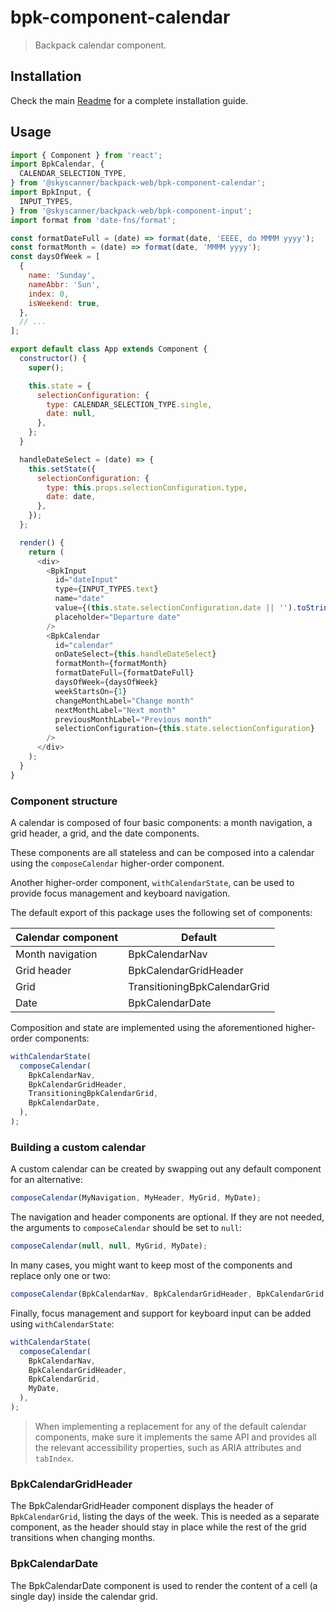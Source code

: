 # bpk-component-calendar

> Backpack calendar component.

## Installation

Check the main [Readme](https://github.com/skyscanner/backpack#usage) for a complete installation guide.

## Usage

```js
import { Component } from 'react';
import BpkCalendar, {
  CALENDAR_SELECTION_TYPE,
} from '@skyscanner/backpack-web/bpk-component-calendar';
import BpkInput, {
  INPUT_TYPES,
} from '@skyscanner/backpack-web/bpk-component-input';
import format from 'date-fns/format';

const formatDateFull = (date) => format(date, 'EEEE, do MMMM yyyy');
const formatMonth = (date) => format(date, 'MMMM yyyy');
const daysOfWeek = [
  {
    name: 'Sunday',
    nameAbbr: 'Sun',
    index: 0,
    isWeekend: true,
  },
  // ...
];

export default class App extends Component {
  constructor() {
    super();

    this.state = {
      selectionConfiguration: {
        type: CALENDAR_SELECTION_TYPE.single,
        date: null,
      },
    };
  }

  handleDateSelect = (date) => {
    this.setState({
      selectionConfiguration: {
        type: this.props.selectionConfiguration.type,
        date: date,
      },
    });
  };

  render() {
    return (
      <div>
        <BpkInput
          id="dateInput"
          type={INPUT_TYPES.text}
          name="date"
          value={(this.state.selectionConfiguration.date || '').toString()}
          placeholder="Departure date"
        />
        <BpkCalendar
          id="calendar"
          onDateSelect={this.handleDateSelect}
          formatMonth={formatMonth}
          formatDateFull={formatDateFull}
          daysOfWeek={daysOfWeek}
          weekStartsOn={1}
          changeMonthLabel="Change month"
          nextMonthLabel="Next month"
          previousMonthLabel="Previous month"
          selectionConfiguration={this.state.selectionConfiguration}
        />
      </div>
    );
  }
}
```

### Component structure

A calendar is composed of four basic components: a month navigation, a grid header, a grid, and the date components.

These components are all stateless and can be composed into a calendar using the `composeCalendar` higher-order component.

Another higher-order component, `withCalendarState`, can be used to provide focus management and keyboard navigation.

The default export of this package uses the following set of components:

| Calendar component | Default                      |
| ------------------ | ---------------------------- |
| Month navigation   | BpkCalendarNav               |
| Grid header        | BpkCalendarGridHeader        |
| Grid               | TransitioningBpkCalendarGrid |
| Date               | BpkCalendarDate              |

Composition and state are implemented using the aforementioned higher-order components:

```js
withCalendarState(
  composeCalendar(
    BpkCalendarNav,
    BpkCalendarGridHeader,
    TransitioningBpkCalendarGrid,
    BpkCalendarDate,
  ),
);
```

### Building a custom calendar

A custom calendar can be created by swapping out any default component for an alternative:

```js
composeCalendar(MyNavigation, MyHeader, MyGrid, MyDate);
```

The navigation and header components are optional. If they are not needed, the arguments to `composeCalendar` should be set to `null`:

```js
composeCalendar(null, null, MyGrid, MyDate);
```

In many cases, you might want to keep most of the components and replace only one or two:

```js
composeCalendar(BpkCalendarNav, BpkCalendarGridHeader, BpkCalendarGrid, MyDate);
```

Finally, focus management and support for keyboard input can be added using `withCalendarState`:

```js
withCalendarState(
  composeCalendar(
    BpkCalendarNav,
    BpkCalendarGridHeader,
    BpkCalendarGrid,
    MyDate,
  ),
);
```

> When implementing a replacement for any of the default calendar components, make sure it
> implements the same API and provides all the relevant accessibility
> properties, such as ARIA attributes and `tabIndex`.

### BpkCalendarGridHeader

The BpkCalendarGridHeader component displays the header of `BpkCalendarGrid`, listing
the days of the week. This is needed as a separate component, as the header should stay
in place while the rest of the grid transitions when changing months.


### BpkCalendarDate

The BpkCalendarDate component is used to render the content of a cell
(a single day) inside the calendar grid.